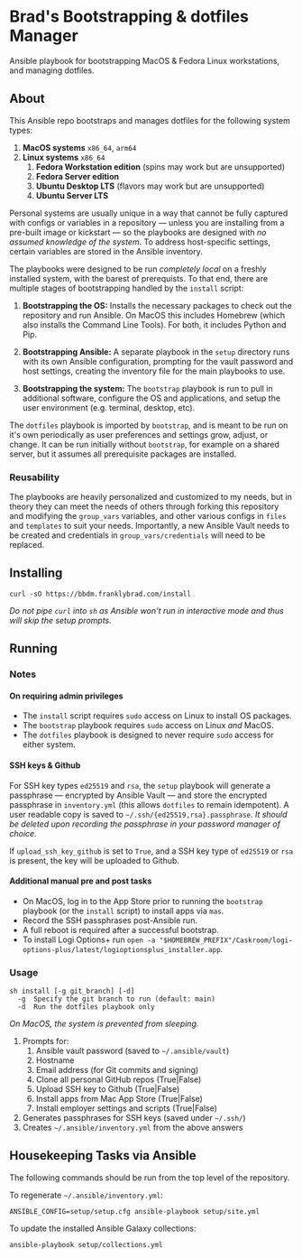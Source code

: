 # Brad's Bootstrapping & dotfiles Manager

Ansible playbook for bootstrapping MacOS & Fedora Linux workstations, and managing dotfiles.

## About

This Ansible repo bootstraps and manages dotfiles for the following system types:

1. **MacOS systems** `x86_64`, `arm64`
2. **Linux systems** `x86_64`
   1. **Fedora Workstation edition** (spins may work but are unsupported)
   2. **Fedora Server edition**
   3. **Ubuntu Desktop LTS** (flavors may work but are unsupported)
   4. **Ubuntu Server LTS**

Personal systems are usually unique in a way that cannot be fully captured with configs or variables in a repository — unless you are installing from a pre-built image or kickstart — so the playbooks are designed with *no assumed knowledge of the system*. To address host-specific settings, certain variables are stored in the Ansible inventory.

The playbooks were designed to be run *completely local* on a freshly installed system, with the barest of prerequists. To that end, there are multiple stages of bootstrapping handled by the `install` script:

1. **Bootstrapping the OS:** Installs the necessary packages to check out the repository and run Ansible. On MacOS this includes Homebrew (which also installs the Command Line Tools). For both, it includes Python and Pip.

2. **Bootstrapping Ansible:** A separate playbook in the `setup` directory runs with its own Ansible configuration, prompting for the vault password and host settings, creating the inventory file for the main playbooks to use.

3. **Bootstrapping the system:** The `bootstrap` playbook is run to pull in additional software, configure the OS and applications, and setup the user environment (e.g. terminal, desktop, etc).

The `dotfiles` playbook is imported by `bootstrap`, and is meant to be run on it's own periodically as user preferences and settings grow, adjust, or change. It can be run initially without `bootstrap`, for example on a shared server, but it assumes all prerequisite packages are installed.

### Reusability

The playbooks are heavily personalized and customized to my needs, but in theory they can meet the needs of others through forking this repository and modifying the `group_vars` variables, and other various configs in `files` and `templates` to suit your needs. Importantly, a new Ansible Vault needs to be created and credentials in `group_vars/credentials` will need to be replaced.

## Installing

```shell
curl -sO https://bbdm.franklybrad.com/install
```

*Do not pipe `curl` into `sh` as Ansible won't run in interactive mode and thus will skip the setup prompts.*

## Running

### Notes

#### On requiring admin privileges

* The `install` script requires `sudo` access on Linux to install OS packages.
* The `bootstrap` playbook requires `sudo` access on Linux *and* MacOS.
* The `dotfiles` playbook is designed to never require `sudo` access for either system.

#### SSH keys & Github

For SSH key types `ed25519` and `rsa`, the `setup` playbook will generate a passphrase — encrypted by Ansible Vault — and store the encrypted passphrase in `inventory.yml` (this allows `dotfiles` to remain idempotent). A user readable copy is saved to `~/.ssh/{ed25519,rsa}.passphrase`. *It should be deleted upon recording the passphrase in your password manager of choice.*

If `upload_ssh_key_github` is set to `True`, and a SSH key type of `ed25519` or `rsa` is present, the key will be uploaded to Github.

#### Additional manual pre and post tasks

* On MacOS, log in to the App Store prior to running the `bootstrap` playbook (or the `install` script) to install apps via `mas`.
* Record the SSH passphrases post-Ansible run.
* A full reboot is required after a successful bootstrap.
* To install Logi Options+ run `open -a "$HOMEBREW_PREFIX"/Caskroom/logi-options-plus/latest/logioptionsplus_installer.app`.

### Usage

```text
sh install [-g git_branch] [-d]
  -g  Specify the git branch to run (default: main)
  -d  Run the dotfiles playbook only
```

*On MacOS, the system is prevented from sleeping.*

1. Prompts for:
    1. Ansible vault password (saved to `~/.ansible/vault`)
    2. Hostname
    3. Email address (for Git commits and signing)
    4. Clone all personal GitHub repos (True|False)
    5. Upload SSH key to Github (True|False)
    6. Install apps from Mac App Store (True|False)
    7. Install employer settings and scripts (True|False)
2. Generates passphrases for SSH keys (saved under `~/.ssh/`)
3. Creates `~/.ansible/inventory.yml` from the above answers

## Housekeeping Tasks via Ansible

The following commands should be run from the top level of the repository.

To regenerate `~/.ansible/inventory.yml`:

```shell
ANSIBLE_CONFIG=setup/setup.cfg ansible-playbook setup/site.yml
```

To update the installed Ansible Galaxy collections:

```shell
ansible-playbook setup/collections.yml
```
